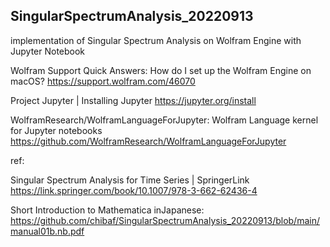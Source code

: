 ## SingularSpectrumAnalysis_20220913



implementation of Singular Spectrum Analysis on Wolfram Engine with Jupyter Notebook


Wolfram Support Quick Answers: How do I set up the Wolfram Engine on macOS? https://support.wolfram.com/46070


Project Jupyter | Installing Jupyter https://jupyter.org/install


WolframResearch/WolframLanguageForJupyter: Wolfram Language kernel for Jupyter notebooks https://github.com/WolframResearch/WolframLanguageForJupyter



ref:


Singular Spectrum Analysis for Time Series | SpringerLink https://link.springer.com/book/10.1007/978-3-662-62436-4

Short Introduction to Mathematica inJapanese: https://github.com/chibaf/SingularSpectrumAnalysis_20220913/blob/main/manual01b.nb.pdf
